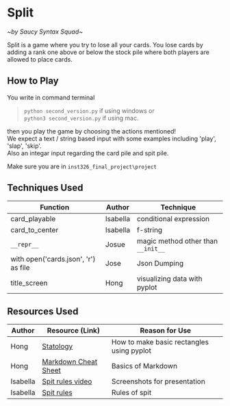 # Split
~*by Saucy Syntax Squad*~

Split is a game where you try to lose all your cards. You lose cards by adding a rank one above or below the stock pile where both players are allowed to place cards. 

## How to Play 
You write in command terminal
>`python second_version.py` if using windows or <br>
>`python3 second_version.py` if using mac.

then you play the game by choosing the actions mentioned! <br>
We expect a text / string based input with some examples including 'play', 'slap', 'skip'. <br>
Also an integar input regarding the card pile and spit pile.

Make sure you are in `inst326_final_project\project`

## Techniques Used
| Function | Author | Technique |
| -------- | ------ | ----------|
| card_playable | Isabella | conditional expression |
| card_to_center | Isabella | f-string |
| `__repr__` | Josue | magic method other than `__init__` |
|with open('cards.json', 'r') as file | Jose | Json Dumping |
| title_screen | Hong | visualizing data with pyplot |


## Resources Used
| Author | Resource (Link) | Reason for Use |
| ------ | --------------- | -------------- |
| Hong | [Statology](https://www.statology.org/matplotlib-rectangle/) | How to make basic rectangles using pyplot
| Hong | [Markdown Cheat Sheet](https://www.markdownguide.org/cheat-sheet/) | Basics of Markdown
| Isabella | [Spit rules video](https://www.youtube.com/watch?v=_Q2HuDtdkrY)| Screenshots for presentation
| Isabella | [Spit rules](https://bicyclecards.com/how-to-play/spit)| Rules of spit |
